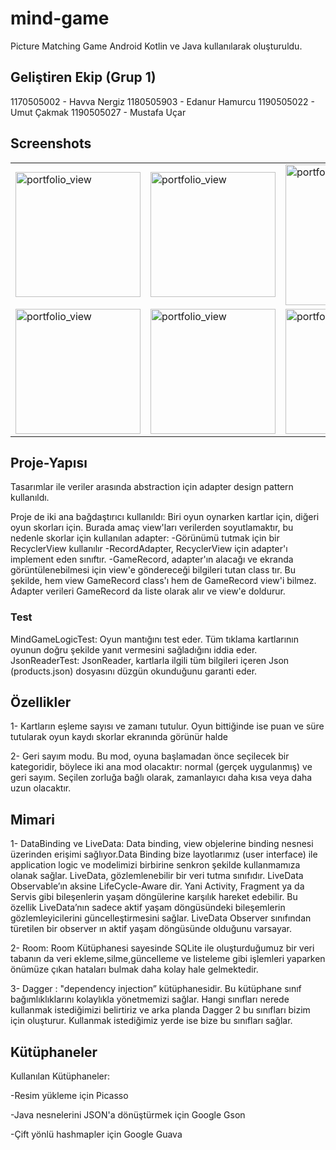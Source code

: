 # mind-game
Picture Matching Game Android Kotlin ve Java kullanılarak oluşturuldu.

## Geliştiren Ekip (Grup 1)
1170505002 - Havva Nergiz
1180505903 - Edanur Hamurcu
1190505022 - Umut Çakmak
1190505027 - Mustafa Uçar

## Screenshots
<table>
  <tr>
    <td>
      <img width="200" alt="portfolio_view" src="https://github.com/umutcakmaks/mind-games/blob/master/app/src/main/res/raw/home.png">
    </td>
    <td>
      <img width="200" alt="portfolio_view" src="https://github.com/umutcakmaks/mind-games/blob/master/app/src/main/res/raw/options.png">
    </td>
    <td>
    <img width="225" alt="portfolio_view" src="https://github.com/umutcakmaks/mind-games/blob/master/app/src/main/res/raw/mindgame.gif">
    </td>
  </tr>
  <tr>
    <td>
      <img width="200" alt="portfolio_view" src="https://github.com/umutcakmaks/mind-games/blob/master/app/src/main/res/raw/game.PNG">
    </td>
    <td>
      <img width="200" alt="portfolio_view" src="https://github.com/umutcakmaks/mind-games/blob/master/app/src/main/res/raw/gameopen.PNG">
    </td>
    <td>
      <img width="200" alt="portfolio_view" src="https://github.com/umutcakmaks/mind-games/blob/master/app/src/main/res/raw/scores.PNG">
    </td>
  </tr>
</table>

## Proje-Yapısı
Tasarımlar ile veriler arasında abstraction için adapter design pattern kullanıldı.

Proje de iki ana bağdaştırıcı kullanıldı:
Biri oyun oynarken kartlar için, diğeri oyun skorları için. Burada amaç view'ları verilerden soyutlamaktır, bu nedenle skorlar için kullanılan adapter:
-Görünümü tutmak için bir RecyclerView kullanılır
-RecordAdapter, RecyclerView için adapter'ı implement eden sınıftır.
-GameRecord, adapter'ın alacağı ve ekranda görüntülenebilmesi için view'e göndereceği bilgileri tutan class tır.
Bu şekilde, hem view GameRecord class'ı hem de GameRecord view'i bilmez. Adapter verileri GameRecord da liste olarak alır ve view'e doldurur.

### Test
MindGameLogicTest: Oyun mantığını test eder. Tüm tıklama kartlarının oyunun doğru şekilde yanıt vermesini sağladığını iddia eder.
JsonReaderTest: JsonReader, kartlarla ilgili tüm bilgileri içeren Json (products.json) dosyasını düzgün okunduğunu garanti eder.

## Özellikler
1- Kartların eşleme sayısı ve zamanı tutulur. Oyun bittiğinde ise puan ve süre tutularak oyun kaydı skorlar ekranında görünür halde

2- Geri sayım modu. Bu mod, oyuna başlamadan önce seçilecek bir kategoridir, böylece iki ana mod olacaktır: normal (gerçek uygulanmış) ve geri sayım. Seçilen zorluğa bağlı olarak, zamanlayıcı daha kısa veya daha uzun olacaktır.

## Mimari
1- DataBinding ve LiveData: Data binding, view objelerine binding nesnesi üzerinden erişimi sağlıyor.Data Binding bize layotlarımız (user interface) ile application logic ve modelimizi birbirine senkron şekilde kullanmamıza olanak sağlar. 
LiveData, gözlemlenebilir bir veri tutma sınıfıdır. LiveData Observable’ın aksine LifeCycle-Aware dir. Yani Activity, Fragment ya da Servis gibi bileşenlerin yaşam döngülerine karşılık hareket edebilir. 
Bu özellik LiveData’nın sadece aktif yaşam döngüsündeki bileşemlerin gözlemleyicilerini güncelleştirmesini sağlar. LiveData Observer sınıfından türetilen bir observer ın aktif yaşam döngüsünde olduğunu varsayar.


2- Room: Room Kütüphanesi sayesinde SQLite ile oluşturduğumuz bir veri tabanın da veri ekleme,silme,güncelleme ve listeleme gibi işlemleri yaparken önümüze çıkan hataları bulmak daha kolay hale gelmektedir.


3- Dagger : "dependency injection” kütüphanesidir.
Bu kütüphane sınıf bağımlıklıklarını kolaylıkla yönetmemizi sağlar. Hangi sınıfları nerede kullanmak istediğimizi belirtiriz ve arka planda Dagger 2 bu sınıfları bizim için oluşturur. Kullanmak istediğimiz yerde ise bize bu sınıfları sağlar.

## Kütüphaneler
Kullanılan Kütüphaneler:

-Resim yükleme için Picasso

-Java nesnelerini JSON'a dönüştürmek için Google Gson

-Çift yönlü hashmapler için Google Guava
